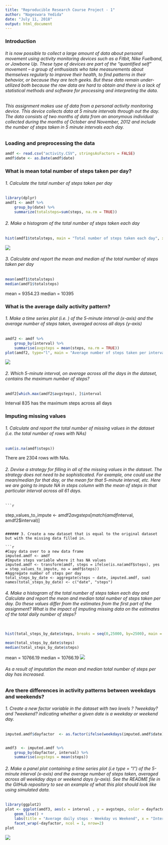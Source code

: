 ```yaml
---
title: "Reproducible Research Course Project - 1"
author: "Nageswara Yedida"
date: "July 11, 2018"
output: html_document
---
```


### Introduction
###### It is now possible to collect a large amount of data about personal movement using activity monitoring devices such as a Fitbit, Nike Fuelband, or Jawbone Up. These type of devices are part of the “quantified self” movement – a group of enthusiasts who take measurements about themselves regularly to improve their health, to find patterns in their behavior, or because they are tech geeks. But these data remain under-utilized both because the raw data are hard to obtain and there is a lack of statistical methods and software for processing and interpreting the data.

###### This assignment makes use of data from a personal activity monitoring device. This device collects data at 5 minute intervals through out the day. The data consists of two months of data from an anonymous individual collected during the months of October and November, 2012 and include the number of steps taken in 5 minute intervals each day.


### Loading and preprocessing the data

```r
amdf <- read.csv("activity.CSV", stringsAsFactors = FALSE)
amdf$date <- as.Date(amdf$date)
```

### What is mean total number of steps taken per day?
###### 1. Calculate the total number of steps taken per day

```r
library(dplyr)
amdf1 <- amdf %>%
    group_by(date) %>% 
    summarize(totalsteps=sum(steps, na.rm = TRUE))
```

###### 2. Make a histogram of the total number of steps taken each day
```r
hist(amdf1$totalsteps, main = "Total number of steps taken each day", xlab = "Total steps taken per day", col = "blue", breaks = seq(0,25000, by=2500))
```

![](fig/hist1.png)<!-- -->

###### 3. Calculate and report the mean and median of the total number of steps taken per day
```r
mean(amdf1$totalsteps)
median(amdf1$totalsteps)
```
mean = 9354.23
median = 10395

### What is the average daily activity pattern?
###### 1. Make a time series plot (i.e. ) of the 5-minute interval (x-axis) and the average number of steps taken, averaged across all days (y-axis)
```r
amdf2 <- amdf %>%
    group_by(interval) %>%
    summarise(avgsteps = mean(steps, na.rm = TRUE))
plot(amdf2, type="l", main = "Average number of steps taken per interval", xlab = "Interval", ylab = "Average number of steps", col = "red")
```
![](fig/lineplot.png)<!-- -->

###### 2. Which 5-minute interval, on average across all the days in the dataset, contains the maximum number of steps?
```r
amdf2[which.max(amdf2$avgsteps), ]$interval
```
Interval 835 has the maximum steps across all days

###     Imputing missing values
###### 1. Calculate and report the total number of missing values in the dataset (i.e. the total number of rows with NAs)
```r
sum(is.na(amdf$steps))
```
There are 2304 rows with NAs.

###### 2. Devise a strategy for filling in all of the missing values in the dataset. The strategy does not need to be sophisticated. For example, one could use the mean/median for that day, or the mean for that 5-minute interval, etc. Here we are going to impute NA in steps column with the mean of steps in that particular interval across all 61 days.

    ```r
step_values_to_impute <- amdf2$avgsteps[match(amdf$interval, amdf2$interval)]
```

###### 3. Create a new dataset that is equal to the original dataset but with the missing data filled in.

```r
#Copy data over to a new data frame
imputed.amdf <- amdf
#Impute steps variable where it has NA values
imputed.amdf <- transform(amdf, steps = ifelse(is.na(amdf$steps), yes = step_values_to_impute, no = amdf$steps))
#Aggregate number of steps per day
total_steps_by_date <- aggregate(steps ~ date, imputed.amdf, sum)
names(total_steps_by_date) <- c("date", "steps")
```

###### 4. Make a histogram of the total number of steps taken each day and Calculate and report the mean and median total number of steps taken per day. Do these values differ from the estimates from the first part of the assignment? What is the impact of imputing missing data on the estimates of the total daily number of steps?

```r

hist(total_steps_by_date$steps, breaks = seq(0,25000, by=2500), main = "Total number of steps taken each day", xlab = "Total Steps per day", col = "green")

mean(total_steps_by_date$steps)
median(total_steps_by_date$steps)
```
mean = 10766.19
median = 10766.19
![](fig/hist2.png)<!-- -->

###### As a result of imputation the mean and median total number of steps per day has increased.

### Are there differences in activity patterns between weekdays and weekends?

###### 1. Create a new factor variable in the dataset with two levels ? ?weekday? and ?weekend? indicating whether a given date is a weekday or weekend day.
```r
imputed.amdf$dayfactor  <- as.factor(ifelse(weekdays(imputed.amdf$date) %in% c("Saturday", "Sunday"), "weekend", "weekday"))

 
amdf3  <- imputed.amdf %>% 
    group_by(dayfactor, interval) %>% 
    summarise(avgsteps = mean(steps))
```

###### 2. Make a panel plot containing a time series plot (i.e type = "l") of the 5-minute interval (x-axis) and the average number of steps taken, averaged across all weekday days or weekend days (y-axis). See the README file in the GitHub repository to see an example of what this plot should look like using simulated data.

```r
library(ggplot2)
plot <- ggplot(amdf3, aes(x = interval , y = avgsteps, color = dayfactor)) +
    geom_line() +
    labs(title = "Average daily steps - Weekday vs Weekend", x = "Interval", y = "Average number of steps") + theme(plot.title = element_text(hjust = 0.5)) +
    facet_wrap(~dayfactor, ncol = 1, nrow=2)
plot
```
![](fig/panelplot.png)<!-- -->


